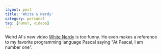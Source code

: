 ```yaml
---
layout: post
title: 'White & Nerdy'
category: personal
tag: [humor, videos]
---
```


Weird Al's new video [White Nerdy](http://www.youtube.com/watch?v=-xEzGIuY7kw) is too funny.  He even makes a reference to my favorite programming language Pascal saying "At Pascal, I am number one".
